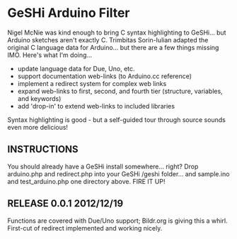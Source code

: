GeSHi Arduino Filter
===
Nigel McNie was kind enough to bring C syntax highlighting to GeSHi... but Arduino sketches aren't exactly C. Trimbitas Sorin-Iulian adapted the original C language data for Arduino... but there are a few things missing IMO. Here's what I'm doing...

* update language data for Due, Uno, etc.
* support documentation web-links (to Arduino.cc reference)
* implement a redirect system for complex web links
* expand web-links to first, second, and fourth tier (structure, variables, and keywords)
* add 'drop-in' to extend web-links to included libraries

Syntax highlighting is good - but a self-guided tour through source sounds even more delicious!

INSTRUCTIONS
---
You should already have a GeSHi install somewhere... right? Drop arduino.php and redirect.php into your GeSHi /geshi folder... and sample.ino and test_arduino.php one directory above. FIRE IT UP!


RELEASE 0.0.1 2012/12/19
---
Functions are covered with Due/Uno support; Bildr.org is giving this a whirl. First-cut of redirect implemented and working nicely.
